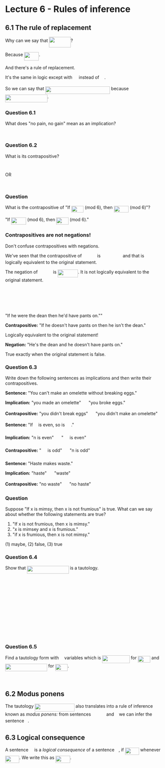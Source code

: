 # Lecture 6 - Rules of inference

## 6.1 The rule of replacement

Why can we say that <img src="https://rawgit.com/dylanpinn/MAT1830/master//lectures/tex/c8ebf9a0b5ac77166d65517cc8769a68.svg?invert_in_darkmode" align=middle width=69.58446pt height=34.47906pt/>?

Because <img src="https://rawgit.com/dylanpinn/MAT1830/master//lectures/tex/9a34f78277f5ec7ec18eda18332c581a.svg?invert_in_darkmode" align=middle width=47.292135pt height=27.775769999999994pt/>.

And there's a rule of replacement.

It's the same in logic except with <img src="https://rawgit.com/dylanpinn/MAT1830/master//lectures/tex/ebf45b23c8b2fe7cb8bf20cb8bbd565d.svg?invert_in_darkmode" align=middle width=12.785520000000004pt height=15.24665999999999pt/> instead of <img src="https://rawgit.com/dylanpinn/MAT1830/master//lectures/tex/591ff9c1652b7e605ef0190a9713c140.svg?invert_in_darkmode" align=middle width=12.785520000000004pt height=14.155350000000013pt/>.

So we can say that <img src="https://rawgit.com/dylanpinn/MAT1830/master//lectures/tex/0c095ccba52c2133caa288577f2a4c5c.svg?invert_in_darkmode" align=middle width=207.96055499999997pt height=24.65759999999998pt/> because <img src="https://rawgit.com/dylanpinn/MAT1830/master//lectures/tex/9ed82d6edf57930a3890f26e3e70686c.svg?invert_in_darkmode" align=middle width=135.71151pt height=24.65759999999998pt/>.

### Question 6.1

What does "no pain, no gain" mean as an implication?

<p align="center"><img src="https://rawgit.com/dylanpinn/MAT1830/master//lectures/tex/2f23dfd1a21a0c69f22516f566cbb89c.svg?invert_in_darkmode" align=middle width=176.25629999999998pt height=14.611871999999998pt/></p>

### Question 6.2

What is its contrapositive?

<p align="center"><img src="https://rawgit.com/dylanpinn/MAT1830/master//lectures/tex/2f159125cb2926f3568f8e505188cd6e.svg?invert_in_darkmode" align=middle width=204.567pt height=14.611871999999998pt/></p>
OR
<p align="center"><img src="https://rawgit.com/dylanpinn/MAT1830/master//lectures/tex/9433d150b9efc1d0fd2e86977522a888.svg?invert_in_darkmode" align=middle width=130.593705pt height=14.611871999999998pt/></p>

### Question

What is the contrapositive of "If <img src="https://rawgit.com/dylanpinn/MAT1830/master//lectures/tex/3a077eb46b8d44cf61127fcee5c1fd81.svg?invert_in_darkmode" align=middle width=39.53185500000001pt height=21.18732pt/> (mod 6), then <img src="https://rawgit.com/dylanpinn/MAT1830/master//lectures/tex/649317a51868ae5ea0028b46cf9f2206.svg?invert_in_darkmode" align=middle width=47.751165pt height=21.18732pt/> (mod
6)"?

"If <img src="https://rawgit.com/dylanpinn/MAT1830/master//lectures/tex/c195b4d2dcdbaaecb13ed8c83438c791.svg?invert_in_darkmode" align=middle width=47.751165pt height=22.831379999999992pt/> (mod 6), then <img src="https://rawgit.com/dylanpinn/MAT1830/master//lectures/tex/86cc7301c00ca89447534080e14ad01a.svg?invert_in_darkmode" align=middle width=39.53185500000001pt height=22.831379999999992pt/> (mod 6)."

### Contrapositives are not negations!

Don't confuse contrapositives with negations.

We've seen that the contrapositive of <img src="https://rawgit.com/dylanpinn/MAT1830/master//lectures/tex/2857c19c3ea1f88d3e6309be566b7046.svg?invert_in_darkmode" align=middle width=41.769420000000004pt height=14.155350000000013pt/> is <img src="https://rawgit.com/dylanpinn/MAT1830/master//lectures/tex/5c5ff038a240620a59cfe401033fe4f3.svg?invert_in_darkmode" align=middle width=63.687195pt height=14.155350000000013pt/> and that
is logically equivalent to the original statement.

The negation of <img src="https://rawgit.com/dylanpinn/MAT1830/master//lectures/tex/2857c19c3ea1f88d3e6309be566b7046.svg?invert_in_darkmode" align=middle width=41.769420000000004pt height=14.155350000000013pt/> is <img src="https://rawgit.com/dylanpinn/MAT1830/master//lectures/tex/e5a366c2f461424e115f2e58e245c480.svg?invert_in_darkmode" align=middle width=65.513745pt height=24.65759999999998pt/>. It is not logically equivalent to
the original statement.

<p align="center"><img src="https://rawgit.com/dylanpinn/MAT1830/master//lectures/tex/05d0809b6109565c12aacb82e453153d.svg?invert_in_darkmode" align=middle width=156.59786999999997pt height=16.438356pt/></p>
<p align="center"><img src="https://rawgit.com/dylanpinn/MAT1830/master//lectures/tex/66bf877892c106e55ba86370a5004c35.svg?invert_in_darkmode" align=middle width=84.691695pt height=12.3288pt/></p>
<p align="center"><img src="https://rawgit.com/dylanpinn/MAT1830/master//lectures/tex/a875a8bec7acc304f62df816a7792294.svg?invert_in_darkmode" align=middle width=62.77392pt height=12.3288pt/></p>

"If he were the dean then he'd have pants on.""

**Contrapositive:** "If he doesn't have pants on then he isn't the dean."

Logically equivalent to the original statement!

**Negation:** "He's the dean and he doesn't have pants on."

True exactly when the original statement is false.

### Question 6.3

Write down the following sentences as implications and then write their
contrapositives.

**Sentence:** "You can't make an omelette without breaking eggs."

**Implication:** "you made an omelette" <img src="https://rawgit.com/dylanpinn/MAT1830/master//lectures/tex/e49c6dac8af82421dba6bed976a80bd9.svg?invert_in_darkmode" align=middle width=16.438455000000005pt height=14.155350000000013pt/> "you broke eggs."

**Contrapositive:** "you didn't break eggs" <img src="https://rawgit.com/dylanpinn/MAT1830/master//lectures/tex/e49c6dac8af82421dba6bed976a80bd9.svg?invert_in_darkmode" align=middle width=16.438455000000005pt height=14.155350000000013pt/> "you didn't make an omelette"

**Sentence:** "If <img src="https://rawgit.com/dylanpinn/MAT1830/master//lectures/tex/55a049b8f161ae7cfeb0197d75aff967.svg?invert_in_darkmode" align=middle width=9.867000000000003pt height=14.155350000000013pt/> is even, so is <img src="https://rawgit.com/dylanpinn/MAT1830/master//lectures/tex/021273d50c6ff03efebda428e9e42d77.svg?invert_in_darkmode" align=middle width=16.419480000000004pt height=26.76201000000001pt/>."

**Implication:** "n is even" <img src="https://rawgit.com/dylanpinn/MAT1830/master//lectures/tex/e49c6dac8af82421dba6bed976a80bd9.svg?invert_in_darkmode" align=middle width=16.438455000000005pt height=14.155350000000013pt/> "<img src="https://rawgit.com/dylanpinn/MAT1830/master//lectures/tex/021273d50c6ff03efebda428e9e42d77.svg?invert_in_darkmode" align=middle width=16.419480000000004pt height=26.76201000000001pt/> is even"

**Contrapositive:** "<img src="https://rawgit.com/dylanpinn/MAT1830/master//lectures/tex/021273d50c6ff03efebda428e9e42d77.svg?invert_in_darkmode" align=middle width=16.419480000000004pt height=26.76201000000001pt/> is odd" <img src="https://rawgit.com/dylanpinn/MAT1830/master//lectures/tex/e49c6dac8af82421dba6bed976a80bd9.svg?invert_in_darkmode" align=middle width=16.438455000000005pt height=14.155350000000013pt/> "n is odd"

**Sentence:** "Haste makes waste."

**Implication:** "haste" <img src="https://rawgit.com/dylanpinn/MAT1830/master//lectures/tex/e49c6dac8af82421dba6bed976a80bd9.svg?invert_in_darkmode" align=middle width=16.438455000000005pt height=14.155350000000013pt/> "waste"

**Contrapositive:** "no waste" <img src="https://rawgit.com/dylanpinn/MAT1830/master//lectures/tex/e49c6dac8af82421dba6bed976a80bd9.svg?invert_in_darkmode" align=middle width=16.438455000000005pt height=14.155350000000013pt/> "no haste"

### Question

Suppose "If x is mimsy, then x is not frumious" is true. What can we say about
whether the following statements are true?

1. "If x is not frumious, then x is mimsy."
2. "x is mimsey and x is frumious."
3. "if x is frumious, then x is not mimsy."

(1) maybe, (2) false, (3) true

### Question 6.4

Show that <img src="https://rawgit.com/dylanpinn/MAT1830/master//lectures/tex/3aa3b4bab2e10ab5dc2f3e143bfb409c.svg?invert_in_darkmode" align=middle width=134.624985pt height=24.65759999999998pt/> is a tautology.

<p align="center"><img src="https://rawgit.com/dylanpinn/MAT1830/master//lectures/tex/fd678caf9c7d3d3cb004a312354aecd2.svg?invert_in_darkmode" align=middle width=155.629485pt height=16.438356pt/></p>
<p align="center"><img src="https://rawgit.com/dylanpinn/MAT1830/master//lectures/tex/f9d9ec54d266ca54a69fcb2c07199001.svg?invert_in_darkmode" align=middle width=159.28242pt height=16.438356pt/></p>
<p align="center"><img src="https://rawgit.com/dylanpinn/MAT1830/master//lectures/tex/6b13b13631a9060029e7ae48dc060da1.svg?invert_in_darkmode" align=middle width=162.93552pt height=16.438356pt/></p>
<p align="center"><img src="https://rawgit.com/dylanpinn/MAT1830/master//lectures/tex/0276652d14c6ead898c2a4624948c7de.svg?invert_in_darkmode" align=middle width=119.09996999999998pt height=12.3288pt/></p>
<p align="center"><img src="https://rawgit.com/dylanpinn/MAT1830/master//lectures/tex/9d988f98de23f29d295d04c5ee268bbb.svg?invert_in_darkmode" align=middle width=150.15pt height=16.438356pt/></p>
<p align="center"><img src="https://rawgit.com/dylanpinn/MAT1830/master//lectures/tex/12ad7a9c21ee959593acf68ecdb6426b.svg?invert_in_darkmode" align=middle width=85.22448pt height=14.429217pt/></p>
<p align="center"><img src="https://rawgit.com/dylanpinn/MAT1830/master//lectures/tex/f9bfaadb602d840a00ef7a27a5d8d797.svg?invert_in_darkmode" align=middle width=29.240804999999995pt height=11.23287pt/></p>

### Question 6.5

Find a tautology form with <img src="https://rawgit.com/dylanpinn/MAT1830/master//lectures/tex/55a049b8f161ae7cfeb0197d75aff967.svg?invert_in_darkmode" align=middle width=9.867000000000003pt height=14.155350000000013pt/> variables which is <img src="https://rawgit.com/dylanpinn/MAT1830/master//lectures/tex/d47b770aa2387b856be80049acafef97.svg?invert_in_darkmode" align=middle width=88.395945pt height=24.65759999999998pt/> for <img src="https://rawgit.com/dylanpinn/MAT1830/master//lectures/tex/da60d8ce586cf444dfc2735588ee6cab.svg?invert_in_darkmode" align=middle width=40.003755pt height=21.18732pt/>
and <img src="https://rawgit.com/dylanpinn/MAT1830/master//lectures/tex/3aa3b4bab2e10ab5dc2f3e143bfb409c.svg?invert_in_darkmode" align=middle width=134.624985pt height=24.65759999999998pt/> for <img src="https://rawgit.com/dylanpinn/MAT1830/master//lectures/tex/aa6905d780872f0007f642420d7a2d9c.svg?invert_in_darkmode" align=middle width=40.003755pt height=21.18732pt/>.

<p align="center"><img src="https://rawgit.com/dylanpinn/MAT1830/master//lectures/tex/999e10419e85a914862f938816afee28.svg?invert_in_darkmode" align=middle width=393.41445pt height=16.438356pt/></p>

## 6.2 Modus ponens

The tautology <img src="https://rawgit.com/dylanpinn/MAT1830/master//lectures/tex/1a8270a023f0afbd3abd41e35d6e41e9.svg?invert_in_darkmode" align=middle width=127.37422500000002pt height=24.65759999999998pt/> also translates into a rule of
inference known as _modus ponens:_ from sentences <img src="https://rawgit.com/dylanpinn/MAT1830/master//lectures/tex/2857c19c3ea1f88d3e6309be566b7046.svg?invert_in_darkmode" align=middle width=41.769420000000004pt height=14.155350000000013pt/> and <img src="https://rawgit.com/dylanpinn/MAT1830/master//lectures/tex/2ec6e630f199f589a2402fdf3e0289d5.svg?invert_in_darkmode" align=middle width=8.270625000000004pt height=14.155350000000013pt/> we can infer
the sentence <img src="https://rawgit.com/dylanpinn/MAT1830/master//lectures/tex/d5c18a8ca1894fd3a7d25f242cbe8890.svg?invert_in_darkmode" align=middle width=7.928167500000005pt height=14.155350000000013pt/>.

## 6.3 Logical consequence

A sentence <img src="https://rawgit.com/dylanpinn/MAT1830/master//lectures/tex/7e3c241c2dec821bd6c6fbd314fe4762.svg?invert_in_darkmode" align=middle width=11.297715000000004pt height=22.831379999999992pt/> is a _logical consequence_ of a sentence <img src="https://rawgit.com/dylanpinn/MAT1830/master//lectures/tex/f50853d41be7d55874e952eb0d80c53e.svg?invert_in_darkmode" align=middle width=9.794565000000006pt height=22.831379999999992pt/>, if <img src="https://rawgit.com/dylanpinn/MAT1830/master//lectures/tex/10e101c2026db2147e0c77307f532427.svg?invert_in_darkmode" align=middle width=45.104565pt height=22.831379999999992pt/>
whenever <img src="https://rawgit.com/dylanpinn/MAT1830/master//lectures/tex/10e101c2026db2147e0c77307f532427.svg?invert_in_darkmode" align=middle width=45.104565pt height=22.831379999999992pt/>. We write this as <img src="https://rawgit.com/dylanpinn/MAT1830/master//lectures/tex/5ec9c99c7c0dc8dc6de8bd194b25c07b.svg?invert_in_darkmode" align=middle width=46.91412pt height=22.831379999999992pt/>.
